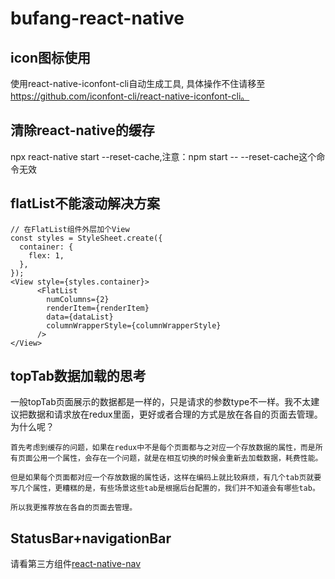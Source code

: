 # bufang-react-native
## icon图标使用
使用react-native-iconfont-cli自动生成工具, 具体操作不住请移至 https://github.com/iconfont-cli/react-native-iconfont-cli。
## 清除react-native的缓存
npx react-native start --reset-cache,注意：npm start -- --reset-cache这个命令无效
## flatList不能滚动解决方案
```
// 在FlatList组件外层加个View
const styles = StyleSheet.create({
  container: {
    flex: 1,
  },
});
<View style={styles.container}>
      <FlatList
        numColumns={2}
        renderItem={renderItem}
        data={dataList}
        columnWrapperStyle={columnWrapperStyle}
      />
</View>
```
## topTab数据加载的思考
一般topTab页面展示的数据都是一样的，只是请求的参数type不一样。我不太建议把数据和请求放在redux里面，更好或者合理的方式是放在各自的页面去管理。为什么呢？
```
首先考虑到缓存的问题，如果在redux中不是每个页面都与之对应一个存放数据的属性，而是所有页面公用一个属性，会存在一个问题，就是在相互切换的时候会重新去加载数据，耗费性能。

但是如果每个页面都对应一个存放数据的属性话，这样在编码上就比较麻烦，有几个tab页就要写几个属性，更糟糕的是，有些场景这些tab是根据后台配置的，我们并不知道会有哪些tab。

所以我更推荐放在各自的页面去管理。
```
## StatusBar+navigationBar
请看第三方组件[react-native-nav](https://github.com/jineshshah36/react-native-nav)

